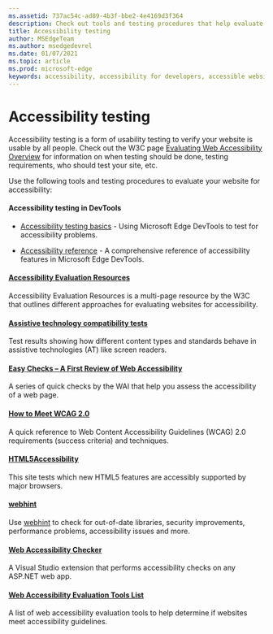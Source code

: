 ```yaml
---
ms.assetid: 737ac54c-ad89-4b3f-bbe2-4e4169d3f364
description: Check out tools and testing procedures that help evaluate a website's accessibility.
title: Accessibility testing
author: MSEdgeTeam
ms.author: msedgedevrel
ms.date: 01/07/2021
ms.topic: article
ms.prod: microsoft-edge
keywords: accessibility, accessibility for developers, accessible websites, edge, web development, ARIA, developer, UIA, UI Automation
---
```

# Accessibility testing  

Accessibility testing is a form of usability testing to verify your website is usable by all people. Check out the W3C page [Evaluating Web Accessibility Overview](https://www.w3.org/WAI/test-evaluate) for information on when testing should be done, testing requirements, who should test your site, etc.

Use the following tools and testing procedures to evaluate your website for accessibility:

#### Accessibility testing in DevTools

*   [Accessibility testing basics][DevtoolsAccessibilityAccessibilitytestingbasics] - Using Microsoft Edge DevTools to test for accessibility problems.

*   [Accessibility reference][DevtoolsAccessibilityReference] - A comprehensive reference of accessibility features in Microsoft Edge DevTools.

#### [Accessibility Evaluation Resources](https://www.w3.org/WAI/eval/Overview.html)  

Accessibility Evaluation Resources is a multi-page resource by the W3C that outlines different approaches for evaluating websites for accessibility.

#### [Assistive technology compatibility tests](http://www.powermapper.com/tests)  

Test results showing how different content types and standards behave in assistive technologies (AT) like screen readers.

#### [Easy Checks – A First Review of Web Accessibility](https://www.w3.org/WAI/eval/preliminary.html)  

A series of quick checks by the WAI that help you assess the accessibility of a web page.

#### [How to Meet WCAG 2.0](https://www.w3.org/WAI/WCAG20/quickref)  

A quick reference to Web Content Accessibility Guidelines \(WCAG\) 2.0 requirements (success criteria) and techniques.

#### [HTML5Accessibility](https://html5accessibility.com)  

This site tests which new HTML5 features are accessibly supported by major browsers. 

#### [webhint](https://webhint.io)  

Use [webhint](https://webhint.io/) to check for out-of-date libraries, security improvements, performance problems, accessibility issues and more.

#### [Web Accessibility Checker](https://visualstudiogallery.msdn.microsoft.com/3aabefab-1681-4fea-8f95-6a62e2f0f1ec)  

A Visual Studio extension that performs accessibility checks on any ASP.NET web app.

#### [Web Accessibility Evaluation Tools List](https://www.w3.org/WAI/ER/tools/index.html)  

A list of web accessibility evaluation tools to help determine if websites meet accessibility guidelines.

<!-- links: -->

[DevtoolsAccessibilityAccessibilitytestingbasics]: ../devtools-guide-chromium/accessibility/accessibility-testing-basics.md "Accessibility testing basics | Microsoft Docs"
[DevtoolsAccessibilityReference]: ../devtools-guide-chromium/accessibility/reference.md "Accessibility reference | Microsoft Docs"
